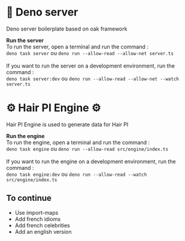# 🦕 Deno server

Deno server boilerplate based on oak framework

**Run the server**\
To run the server, open a terminal and run the command :\
`deno task server` ou `deno run --allow-read --allow-net server.ts`\
\
If you want to run the server on a development environment, run the command :\
`deno task server:dev` ou `deno run --allow-read --allow-net --watch server.ts`

# ⚙ Hair PI Engine ⚙

Hair PI Engine is used to generate data for Hair PI

**Run the engine**\
To run the engine, open a terminal and run the command :\
`deno task engine` ou `deno run --allow-read src/engine/index.ts`\
\
If you want to run the engine on a development environment, run the command :\
`deno task engine:dev` ou `deno run --allow-read --watch src/engine/index.ts`

## To continue

- Use import-maps
- Add french idioms
- Add french celebrities
- Add an english version
